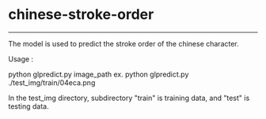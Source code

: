# chinese-stroke-order

---

The model is used to predict the stroke order of the chinese character.

Usage : 

python glpredict.py image_path
ex. python glpredict.py ./test_img/train/04eca.png

In the test_img directory, subdirectory "train" is training data, and "test" is testing data.
